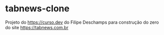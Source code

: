 # tabnews-clone

Projeto do https://curso.dev do Filipe Deschamps para construção do zero do site https://tabnews.com.br

